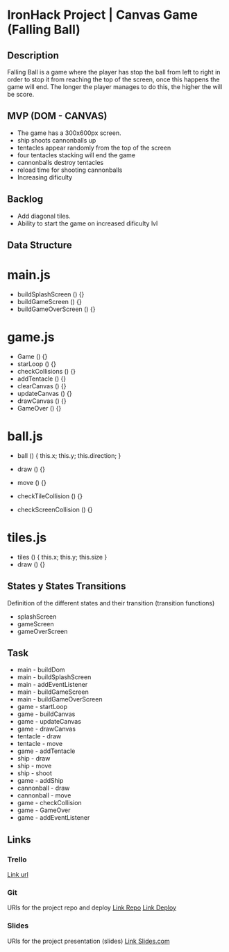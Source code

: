 # IronHack Project | Canvas Game (Falling Ball)

## Description

Falling Ball is a game where the player has stop the ball from left to right in order to stop it from reaching the top of the screen, once this happens the game will end. The longer the player manages to do this, the higher the will be score.

## MVP (DOM - CANVAS)

- The game has a 300x600px screen.
- ship shoots cannonballs up
- tentacles appear randomly from the top of the screen
- four tentacles stacking will end the game
- cannonballs destroy tentacles
- reload time for shooting cannonballs
- Increasing dificulty

## Backlog

- Add diagonal tiles.
- Ability to start the game on increased dificulty lvl

## Data Structure

# main.js

- buildSplashScreen () {}
- buildGameScreen () {}
- buildGameOverScreen () {}

# game.js

- Game () {}
- starLoop () {}
- checkCollisions () {}
- addTentacle () {}
- clearCanvas () {}
- updateCanvas () {}
- drawCanvas () {}
- GameOver () {}

# ball.js 

- ball () {
    this.x;
    this.y;
    this.direction;
}

- draw () {}
- move () {}
- checkTileCollision () {}
- checkScreenCollision () {}

# tiles.js 

- tiles () {
    this.x;
    this.y;
    this.size
}
- draw () {}

## States y States Transitions
Definition of the different states and their transition (transition functions)

- splashScreen
- gameScreen
- gameOverScreen

## Task

- main - buildDom
- main - buildSplashScreen
- main - addEventListener
- main - buildGameScreen
- main - buildGameOverScreen
- game - startLoop
- game - buildCanvas
- game - updateCanvas
- game - drawCanvas
- tentacle - draw
- tentacle - move
- game - addTentacle
- ship - draw
- ship - move
- ship - shoot
- game - addShip
- cannonball - draw
- cannonball - move
- game - checkCollision
- game - GameOver
- game - addEventListener

## Links

### Trello
[Link url](https://trello.com/b/h4hj6kRy)

### Git
URls for the project repo and deploy
[Link Repo](https://github.com/SantAndresP/ironhack-canvas-game-project)
[Link Deploy]()

### Slides
URls for the project presentation (slides)
[Link Slides.com]()
